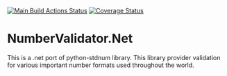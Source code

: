 [![Main Build Actions Status](https://github.com/pradeepgururani/NumberValidator.net/workflows/Main%20Build/badge.svg)](https://github.com/pradeepgururani/NumberValidator.Net/actions)
<a href='https://coveralls.io/github/pradeepgururani/NumberValidator.Net'><img src='https://coveralls.io/repos/github/pradeepgururani/NumberValidator.Net/badge.svg' alt='Coverage Status' /></a>
# NumberValidator.Net
This is a .net port of python-stdnum library. This library provider validation for various important number formats used throughout the world.
